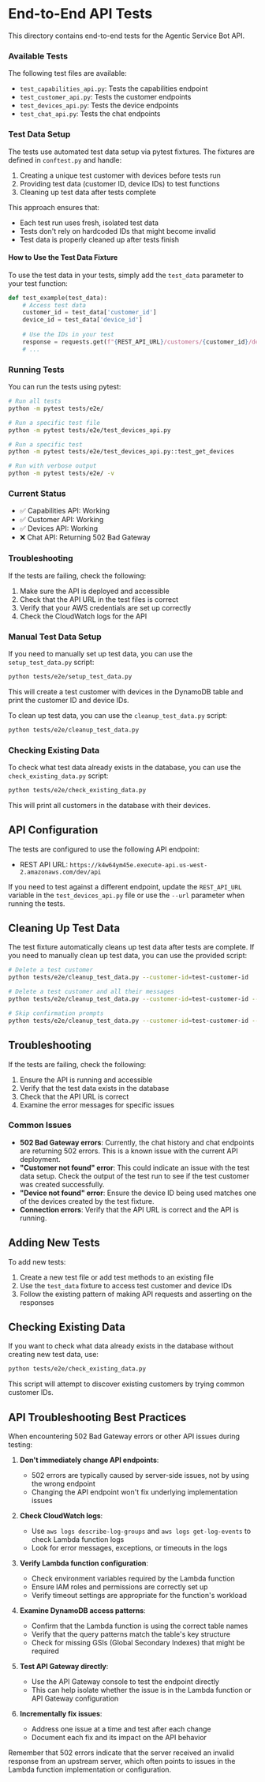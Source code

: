 # End-to-End API Tests

This directory contains end-to-end tests for the Agentic Service Bot API.

### Available Tests

The following test files are available:

- `test_capabilities_api.py`: Tests the capabilities endpoint
- `test_customer_api.py`: Tests the customer endpoints
- `test_devices_api.py`: Tests the device endpoints
- `test_chat_api.py`: Tests the chat endpoints

### Test Data Setup

The tests use automated test data setup via pytest fixtures. The fixtures are defined in `conftest.py` and handle:

1. Creating a unique test customer with devices before tests run
2. Providing test data (customer ID, device IDs) to test functions
3. Cleaning up test data after tests complete

This approach ensures that:
- Each test run uses fresh, isolated test data
- Tests don't rely on hardcoded IDs that might become invalid
- Test data is properly cleaned up after tests finish

#### How to Use the Test Data Fixture

To use the test data in your tests, simply add the `test_data` parameter to your test function:

```python
def test_example(test_data):
    # Access test data
    customer_id = test_data['customer_id']
    device_id = test_data['device_id']
    
    # Use the IDs in your test
    response = requests.get(f"{REST_API_URL}/customers/{customer_id}/devices")
    # ...
```

### Running Tests

You can run the tests using pytest:

```bash
# Run all tests
python -m pytest tests/e2e/

# Run a specific test file
python -m pytest tests/e2e/test_devices_api.py

# Run a specific test
python -m pytest tests/e2e/test_devices_api.py::test_get_devices

# Run with verbose output
python -m pytest tests/e2e/ -v
```

### Current Status

- ✅ Capabilities API: Working
- ✅ Customer API: Working
- ✅ Devices API: Working
- ❌ Chat API: Returning 502 Bad Gateway

### Troubleshooting

If the tests are failing, check the following:

1. Make sure the API is deployed and accessible
2. Check that the API URL in the test files is correct
3. Verify that your AWS credentials are set up correctly
4. Check the CloudWatch logs for the API

### Manual Test Data Setup

If you need to manually set up test data, you can use the `setup_test_data.py` script:

```bash
python tests/e2e/setup_test_data.py
```

This will create a test customer with devices in the DynamoDB table and print the customer ID and device IDs.

To clean up test data, you can use the `cleanup_test_data.py` script:

```bash
python tests/e2e/cleanup_test_data.py
```

### Checking Existing Data

To check what test data already exists in the database, you can use the `check_existing_data.py` script:

```bash
python tests/e2e/check_existing_data.py
```

This will print all customers in the database with their devices.

## API Configuration

The tests are configured to use the following API endpoint:

- REST API URL: `https://k4w64ym45e.execute-api.us-west-2.amazonaws.com/dev/api`

If you need to test against a different endpoint, update the `REST_API_URL` variable in the `test_devices_api.py` file or use the `--url` parameter when running the tests.

## Cleaning Up Test Data

The test fixture automatically cleans up test data after tests are complete. If you need to manually clean up test data, you can use the provided script:

```bash
# Delete a test customer
python tests/e2e/cleanup_test_data.py --customer-id=test-customer-id

# Delete a test customer and all their messages
python tests/e2e/cleanup_test_data.py --customer-id=test-customer-id --delete-messages

# Skip confirmation prompts
python tests/e2e/cleanup_test_data.py --customer-id=test-customer-id --force
```

## Troubleshooting

If the tests are failing, check the following:

1. Ensure the API is running and accessible
2. Verify that the test data exists in the database
3. Check that the API URL is correct
4. Examine the error messages for specific issues

### Common Issues

- **502 Bad Gateway errors**: Currently, the chat history and chat endpoints are returning 502 errors. This is a known issue with the current API deployment.
- **"Customer not found" error**: This could indicate an issue with the test data setup. Check the output of the test run to see if the test customer was created successfully.
- **"Device not found" error**: Ensure the device ID being used matches one of the devices created by the test fixture.
- **Connection errors**: Verify that the API URL is correct and the API is running.

## Adding New Tests

To add new tests:

1. Create a new test file or add test methods to an existing file
2. Use the `test_data` fixture to access test customer and device IDs
3. Follow the existing pattern of making API requests and asserting on the responses

## Checking Existing Data

If you want to check what data already exists in the database without creating new test data, use:

```bash
python tests/e2e/check_existing_data.py
```

This script will attempt to discover existing customers by trying common customer IDs.

## API Troubleshooting Best Practices

When encountering 502 Bad Gateway errors or other API issues during testing:

1. **Don't immediately change API endpoints**: 
   - 502 errors are typically caused by server-side issues, not by using the wrong endpoint
   - Changing the API endpoint won't fix underlying implementation issues

2. **Check CloudWatch logs**:
   - Use `aws logs describe-log-groups` and `aws logs get-log-events` to check Lambda function logs
   - Look for error messages, exceptions, or timeouts in the logs

3. **Verify Lambda function configuration**:
   - Check environment variables required by the Lambda function
   - Ensure IAM roles and permissions are correctly set up
   - Verify timeout settings are appropriate for the function's workload

4. **Examine DynamoDB access patterns**:
   - Confirm that the Lambda function is using the correct table names
   - Verify that the query patterns match the table's key structure
   - Check for missing GSIs (Global Secondary Indexes) that might be required

5. **Test API Gateway directly**:
   - Use the API Gateway console to test the endpoint directly
   - This can help isolate whether the issue is in the Lambda function or API Gateway configuration

6. **Incrementally fix issues**:
   - Address one issue at a time and test after each change
   - Document each fix and its impact on the API behavior

Remember that 502 errors indicate that the server received an invalid response from an upstream server, which often points to issues in the Lambda function implementation or configuration. 